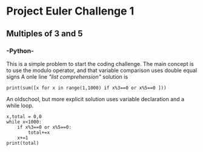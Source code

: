 # Project Euler Challenge 1
## Multiples of 3 and 5
### -Python-

This is a simple problem to start the coding challenge.  The main concept is to use the modulo operator, and that variable comparison uses double equal signs  A onle line _"list comprehension"_  solution is 
```
print(sum([x for x in range(1,1000) if x%3==0 or x%5==0 ]))

```

An oldschool, but more explicit solution uses variable declaration and a while loop.  
```
x,total = 0,0
while x<1000:
    if x%3==0 or x%5==0:
        total+=x
    x+=1
print(total)
```
